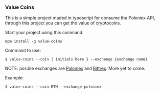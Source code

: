 ### Value Coins

This is a simple project maded in typescript for consume the Poloniex API,
through this project you can get the value of cryptocoins.

Start your project using this command:
```
npm install -g value-coins
```

Command to use:
```
$ value-coins --coin { initials here } --exchange {exchange name}
```

NOTE: posible exchanges are [Poloniex](https://poloniex.com/exchange) and [Bittrex](https://bittrex.com/Home/Markets). More yet to come.

Example:
```
$ value-coins --coin ETH --exchange poloniex
```
